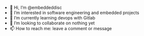 - 👋 Hi, I’m @embeddeddisc
- 👀 I’m interested in software engineering and embedded projects 
- 🌱 I’m currently learning devops with Gitlab
- 💞️ I’m looking to collaborate on nothing yet
- 📫 How to reach me: leave a comment or message

<!---
embeddeddisc/embeddeddisc is a ✨ special ✨ repository because its `README.md` (this file) appears on your GitHub profile.
You can click the Preview link to take a look at your changes.
--->
